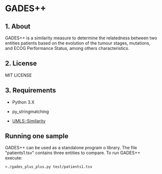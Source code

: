 # GADES++

## 1.  About

GADES++ is a similarity measure to determine the relatedness between two entities patients based on the evolution of the tumour stages, mutations, and ECOG Performance Status, among others characteristics. 

## 2. License

MIT LICENSE

## 3. Requirements

* Python 3.X

* py_stringmatching

* [UMLS::Similarity](http://www.d.umn.edu/~tpederse/umls-similarity.html)

## Running one sample

GADES++ can be used as a standalone program o library. 
The file "patients1.tsv" contains three entities to compare.
To run GADES++ execute:

`>./gades_plus_plus.py test/patients1.tsv`
